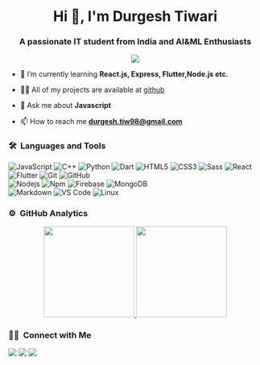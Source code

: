 <h1 align="center">Hi 👋, I'm Durgesh Tiwari</h1>
<h3 align="center">A passionate IT student from India and AI&ML Enthusiasts </h3>
	
<p align="center">
  <img src="https://komarev.com/ghpvc/?username=blackhat955&color=blueviolet&style=flat">
</p>

- 🌱 I’m currently learning **React.js, Express, Flutter,Node.js etc.**

- 👨‍💻 All of my projects are available at [github](https://github.com/blackhat955)

- 💬 Ask me about **Javascript**

- 📫 How to reach me **durgesh.tiw98@gmail.com**


	
### 🛠 &nbsp;Languages and Tools

![JavaScript](https://img.shields.io/badge/-JavaScript-%23F7DF1C?style=for-the-badge&logo=javascript&logoColor=000000&labelColor=%23F7DF1C&color=%23FFCE5A)
![C++](https://img.shields.io/badge/C%2B%2B-00599C?style=for-the-badge&logo=c%2B%2B&logoColor=white)
![Python](http://img.shields.io/badge/-Python-3776AB?style=for-the-badge&logo=python&logoColor=ffffff)
![Dart](https://img.shields.io/badge/Dart-0175C2?style=for-the-badge&logo=dart&logoColor=white)
![HTML5](https://img.shields.io/badge/-HTML5-%23E44D27?style=for-the-badge&logo=html5&logoColor=ffffff)
![CSS3](https://img.shields.io/badge/-CSS3-%231572B6?style=for-the-badge&logo=css3)
![Sass](https://img.shields.io/badge/-Sass-%23CC6699?style=for-the-badge&logo=sass&logoColor=ffffff)
![React](https://img.shields.io/badge/-React-61DAFB?style=for-the-badge&logo=react&logoColor=ffffff)
![Flutter](https://img.shields.io/badge/Flutter-02569B?style=for-the-badge&logo=flutter&logoColor=white)
![Git](https://img.shields.io/badge/-Git-%23F05032?style=for-the-badge&logo=git&logoColor=%23ffffff)
![GitHub](https://img.shields.io/badge/-GitHub-181717?style=for-the-badge&logo=github)
<br>
![Nodejs](https://img.shields.io/badge/-Nodejs-339933?style=for-the-badge&logo=Node.js&logoColor=ffffff)
![Npm](https://img.shields.io/badge/-npm-CB3837?style=for-the-badge&logo=npm)
![Firebase](https://img.shields.io/badge/-Firebase-FFCA28?style=for-the-badge&logo=firebase&logoColor=ffffff)
![MongoDB](https://img.shields.io/badge/MongoDB-4EA94B?style=for-the-badge&logo=mongodb&logoColor=white)
<br>
![Markdown](https://img.shields.io/badge/Markdown-000000?style=for-the-badge&logo=markdown&logoColor=white)
![VS Code](http://img.shields.io/badge/-VS%20Code-007ACC?style=for-the-badge&logo=visual-studio-code&logoColor=ffffff)
![Linux](http://img.shields.io/badge/-Linux-0078D6?style=for-the-badge&logo=linux&logoColor=ffffff)
<br/>

### ⚙️ &nbsp;GitHub Analytics

<p align="center">
<a href="https://github.com/blackhat955">
  <img height="180em" src="https://github-readme-stats-eight-theta.vercel.app/api?username=blackhat955&show_icons=true&theme=algolia&include_all_commits=true&count_private=true"/>
  <img height="180em" src="https://github-readme-stats-eight-theta.vercel.app/api/top-langs/?username=blackhat955&layout=compact&langs_count=8&theme=algolia"/>
</a>
</p>

### 🤝🏻 &nbsp;Connect with Me

<p>
<!-- <a href="https://www.vivek9patel.com"><img src="https://img.shields.io/badge/-adityavsingh.com-3423A6?style=for-the-badge&logo=Google-Chrome&logoColor=white"/></a> -->
<a href="https://www.linkedin.com/in/durgesh98"><img src="https://img.shields.io/badge/-durgesh-0077B5?style=flat&logo=Linkedin&logoColor=white"/></a>
<a href="mailto:durgesh.tiw98@gmail.com"><img src="https://img.shields.io/badge/-durgesh.tiw98@gmail.com-D14836?style=flat&logo=Gmail&logoColor=white"/></a>
<a href="https://twitter.com/Durgesh44017731"><img src="https://img.shields.io/badge/-@Durgesh44017731-1877F2?style=flat&logo=Twitter&logoColor=white"/></a>
</p>
<!-- <p align="center"><img align="center" src="https://github-readme-streak-stats.herokuapp.com/?user=vivek9patel&" alt="vivek9patel" /></p> -->

